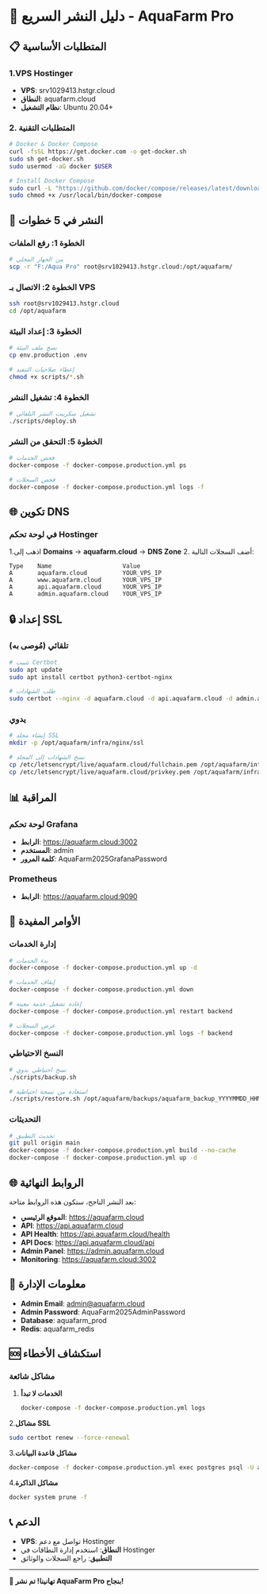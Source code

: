 # 🚀 دليل النشر السريع - AquaFarm Pro

## 📋 المتطلبات الأساسية

### 1.VPS Hostinger

- **VPS**: srv1029413.hstgr.cloud
- **النطاق**: aquafarm.cloud
- **نظام التشغيل**: Ubuntu 20.04+

### 2. المتطلبات التقنية

```bash
# Docker & Docker Compose
curl -fsSL https://get.docker.com -o get-docker.sh
sudo sh get-docker.sh
sudo usermod -aG docker $USER

# Install Docker Compose
sudo curl -L "https://github.com/docker/compose/releases/latest/download/docker-compose-$(uname -s)-$(uname -m)" -o /usr/local/bin/docker-compose
sudo chmod +x /usr/local/bin/docker-compose
```

## 🎯 النشر في 5 خطوات

### الخطوة 1: رفع الملفات

```bash
# من الجهاز المحلي
scp -r "F:/Aqua Pro" root@srv1029413.hstgr.cloud:/opt/aquafarm/
```

### الخطوة 2: الاتصال بـ VPS

```bash
ssh root@srv1029413.hstgr.cloud
cd /opt/aquafarm
```

### الخطوة 3: إعداد البيئة

```bash
# نسخ ملف البيئة
cp env.production .env

# إعطاء صلاحيات التنفيذ
chmod +x scripts/*.sh
```

### الخطوة 4: تشغيل النشر

```bash
# تشغيل سكريبت النشر التلقائي
./scripts/deploy.sh
```

### الخطوة 5: التحقق من النشر

```bash
# فحص الخدمات
docker-compose -f docker-compose.production.yml ps

# فحص السجلات
docker-compose -f docker-compose.production.yml logs -f
```

## 🌐 تكوين DNS

### في لوحة تحكم Hostinger

1.اذهب إلى **Domains** → **aquafarm.cloud** → **DNS Zone**
2. أضف السجلات التالية:

```text
Type    Name                    Value
A       aquafarm.cloud          YOUR_VPS_IP
A       www.aquafarm.cloud      YOUR_VPS_IP
A       api.aquafarm.cloud      YOUR_VPS_IP
A       admin.aquafarm.cloud    YOUR_VPS_IP
```

## 🔒 إعداد SSL

### تلقائي (مُوصى به)

```bash
# تثبيت Certbot
sudo apt update
sudo apt install certbot python3-certbot-nginx

# طلب الشهادات
sudo certbot --nginx -d aquafarm.cloud -d api.aquafarm.cloud -d admin.aquafarm.cloud
```

### يدوي

```bash
# إنشاء مجلد SSL
mkdir -p /opt/aquafarm/infra/nginx/ssl

# نسخ الشهادات إلى المجلد
cp /etc/letsencrypt/live/aquafarm.cloud/fullchain.pem /opt/aquafarm/infra/nginx/ssl/aquafarm.cloud.crt
cp /etc/letsencrypt/live/aquafarm.cloud/privkey.pem /opt/aquafarm/infra/nginx/ssl/aquafarm.cloud.key
```

## 📊 المراقبة

### لوحة تحكم Grafana

- **الرابط**: https://aquafarm.cloud:3002
- **المستخدم**: admin
- **كلمة المرور**: AquaFarm2025GrafanaPassword

### Prometheus

- **الرابط**: https://aquafarm.cloud:9090

## 🔧 الأوامر المفيدة

### إدارة الخدمات

```bash
# بدء الخدمات
docker-compose -f docker-compose.production.yml up -d

# إيقاف الخدمات
docker-compose -f docker-compose.production.yml down

# إعادة تشغيل خدمة معينة
docker-compose -f docker-compose.production.yml restart backend

# عرض السجلات
docker-compose -f docker-compose.production.yml logs -f backend
```

### النسخ الاحتياطي

```bash
# نسخ احتياطي يدوي
./scripts/backup.sh

# استعادة من نسخة احتياطية
./scripts/restore.sh /opt/aquafarm/backups/aquafarm_backup_YYYYMMDD_HHMMSS.tar.gz
```

### التحديثات

```bash
# تحديث التطبيق
git pull origin main
docker-compose -f docker-compose.production.yml build --no-cache
docker-compose -f docker-compose.production.yml up -d
```

## 🌐 الروابط النهائية

بعد النشر الناجح، ستكون هذه الروابط متاحة:

- **الموقع الرئيسي**: https://aquafarm.cloud
- **API**: https://api.aquafarm.cloud
- **API Health**: https://api.aquafarm.cloud/health
- **API Docs**: https://api.aquafarm.cloud/api
- **Admin Panel**: https://admin.aquafarm.cloud
- **Monitoring**: https://aquafarm.cloud:3002

## 🔐 معلومات الإدارة

- **Admin Email**: admin@aquafarm.cloud
- **Admin Password**: AquaFarm2025AdminPassword
- **Database**: aquafarm_prod
- **Redis**: aquafarm_redis

## 🆘 استكشاف الأخطاء

### مشاكل شائعة

1. **الخدمات لا تبدأ**

   ```bash
   docker-compose -f docker-compose.production.yml logs
   ```

2.**مشاكل SSL**

   ```bash
   sudo certbot renew --force-renewal
   ```

3.**مشاكل قاعدة البيانات**

   ```bash
   docker-compose -f docker-compose.production.yml exec postgres psql -U aquafarm_user -d aquafarm_prod
   ```

4.**مشاكل الذاكرة**

   ```bash
   docker system prune -f
   ```

## 📞 الدعم

- **VPS**: تواصل مع دعم Hostinger
- **النطاق**: استخدم إدارة النطاقات في Hostinger
- **التطبيق**: راجع السجلات والوثائق

---

**🎉 تهانينا! تم نشر AquaFarm Pro بنجاح!**


